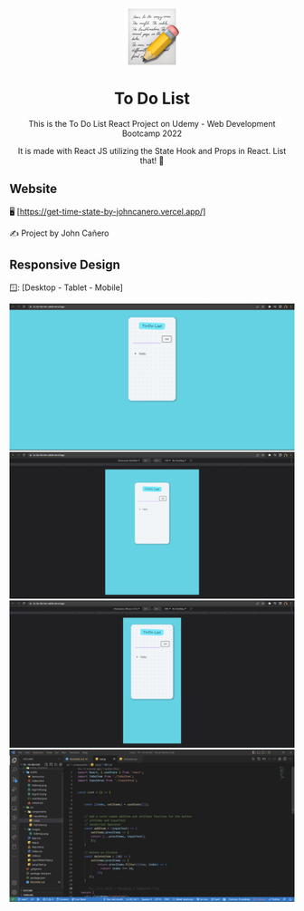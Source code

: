 <!-- markdownlint-configure-file {
  "MD013": {
    "code_blocks": false,
    "tables": false
  },
  "MD033": false,
  "MD041": false
} -->

<div align="center">
  <a href="https://get-time-state-by-johncanero.vercel.app/" target="_blank">
    <img alt="number-state" height="100" src="./src/images/listEmoji.png"/>
  </a>
</div>

<div align="center">

# To Do List

This is the To Do List React Project on Udemy - Web Development Bootcamp 2022

It is made with React JS utilizing the State Hook and Props in React. List that! 
📝
</div>

## Website

🖥️ [https://get-time-state-by-johncanero.vercel.app/]

✍️ Project by John Cañero

## Responsive Design

🪟: [Desktop - Tablet - Mobile]

![Desktop View - To Do List](./src/images/desktopView.png)
![Tablet View - To Do List](./src/images/tabletView.png)
![Mobile View - To Do List](./src/images/mobileView.png)
![Code View - To Do List](./src/images/codeView.png)
